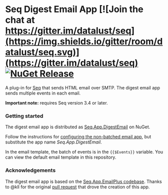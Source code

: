 # Seq Digest Email App [![Join the chat at https://gitter.im/datalust/seq](https://img.shields.io/gitter/room/datalust/seq.svg)](https://gitter.im/datalust/seq) [![NuGet Release](https://img.shields.io/nuget/v/Seq.App.DigestEmail.svg)](https://nuget.org/packages/Seq.App.DigestEmail)

A plug-in for [Seq](https://getseq.net) that sends HTML email over SMTP. The digest email app sends multiple events in each email.

**Important note:** requires Seq version 3.4 or later.

### Getting started

The digest email app is distributed as [Seq.App.DigestEmail](https://nuget.org/packages/seq.app.digestemail) on NuGet.

Follow the instructions for [configuring the non-batched email app](http://docs.getseq.net/docs/formatting-html-email), but substitute the app name _Seq.App.DigestEmail_.

In the email template, the batch of events is in the `{{$Events}}` variable. You can view the default email template in this repository.

### Acknowledgements

The digest email app is based on the [Seq.App.EmailPlus codebase](https://github.com/datalust/seq-apps). Thanks to @kll for the original [pull request](https://github.com/datalust/seq-apps/pull/6) that drove the creation of this app.
